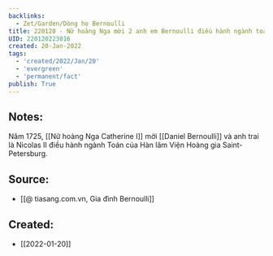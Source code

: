 ```yaml
---
backlinks:
  - Zet/Garden/Dòng họ Bernoulli
title: 220120 - Nữ hoàng Nga mời 2 anh em Bernoulli điều hành ngành toán Hàn lâm viện hoàng gia
UID: 220120223016
created: 20-Jan-2022
tags:
  - 'created/2022/Jan/20'
  - 'evergreen'
  - 'permanent/fact'
publish: True
---
```

## Notes:
Năm 1725, [[Nữ hoàng Nga Catherine I]] mời [[Daniel Bernoulli]] và anh trai là Nicolas II điều hành ngành Toán của Hàn lâm Viện Hoàng gia Saint-Petersburg.

## Source:
- [[@ tiasang.com.vn, Gia đình Bernoulli]]


## Created:
- [[2022-01-20]]

